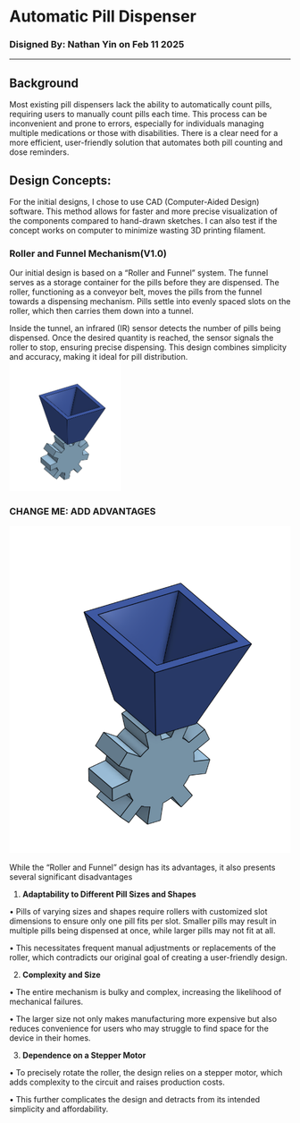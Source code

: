 # Automatic Pill Dispenser

### Disigned By: Nathan Yin on Feb 11 2025

---

## Background

Most existing pill dispensers lack the ability to automatically count pills, requiring users to manually count pills each time. This process can be inconvenient and prone to errors, especially for individuals managing multiple medications or those with disabilities. There is a clear need for a more efficient, user-friendly solution that automates both pill counting and dose reminders.

## **Design Concepts:**

For the initial designs, I chose to use CAD (Computer-Aided Design) software. This method allows for faster and more precise visualization of the components compared to hand-drawn sketches. I can also test if the concept works on computer to minimize wasting 3D printing filament.

### **Roller and Funnel Mechanism(V1.0)**

Our initial design is based on a “Roller and Funnel” system. The funnel serves as a storage container for the pills before they are dispensed. The roller, functioning as a conveyor belt, moves the pills from the funnel towards a dispensing mechanism. Pills settle into evenly spaced slots on the roller, which then carries them down into a tunnel.

Inside the tunnel, an infrared (IR) sensor detects the number of pills being dispensed. Once the desired quantity is reached, the sensor signals the roller to stop, ensuring precise dispensing. This design combines simplicity and accuracy, making it ideal for pill distribution.
<img src="https://github.com/NathanY12345/NathanY12345.github.io/blob/main/Screenshot%202025-02-11%20at%2022.52.52.png" alt="drawing" width="200"/>
### CHANGE ME: ADD ADVANTAGES
![w](https://github.com/NathanY12345/NathanY12345.github.io/blob/main/Screenshot%202025-02-11%20at%2022.52.52.png)

While the “Roller and Funnel” design has its advantages, it also presents several significant disadvantages

1.	**Adaptability to Different Pill Sizes and Shapes**

•	Pills of varying sizes and shapes require rollers with customized slot dimensions to ensure only one pill fits per slot. Smaller pills may result in multiple pills being dispensed at once, while larger pills may not fit at all.

•	This necessitates frequent manual adjustments or replacements of the roller, which contradicts our original goal of creating a user-friendly design.

2.	**Complexity and Size**

•	The entire mechanism is bulky and complex, increasing the likelihood of mechanical failures.

•	The larger size not only makes manufacturing more expensive but also reduces convenience for users who may struggle to find space for the device in their homes.

3.	**Dependence on a Stepper Motor**

•	To precisely rotate the roller, the design relies on a stepper motor, which adds complexity to the circuit and raises production costs.

•	This further complicates the design and detracts from its intended simplicity and affordability.
